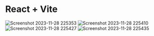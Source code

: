 # React + Vite

 

![Screenshot 2023-11-28 225353](https://github.com/1806loki/Lief-Injury-Tracking-System/assets/127595726/6cae99a0-ee24-4401-9dcd-4f92115c6dcb)
![Screenshot 2023-11-28 225410](https://github.com/1806loki/Lief-Injury-Tracking-System/assets/127595726/312264a1-182b-4756-a458-ddccf33ae88c)
![Screenshot 2023-11-28 225427](https://github.com/1806loki/Lief-Injury-Tracking-System/assets/127595726/f61f8f23-c374-4eac-bd45-c90429b54fa9)
![Screenshot 2023-11-28 225435](https://github.com/1806loki/Lief-Injury-Tracking-System/assets/127595726/356a9ea6-ccdd-436e-82af-6f646ecefe3f)
